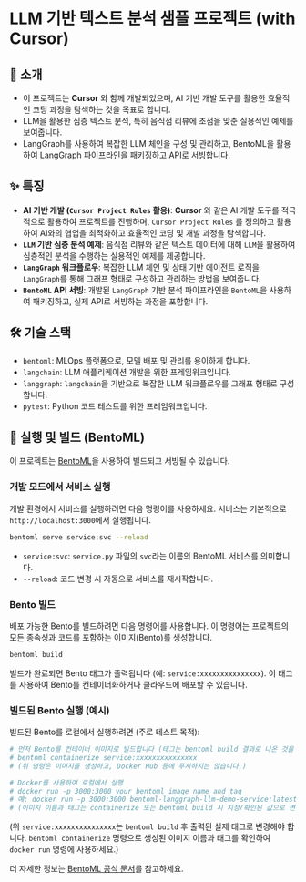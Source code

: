 # LLM 기반 텍스트 분석 샘플 프로젝트 (with Cursor)

## 🌟 소개

- 이 프로젝트는 **Cursor** 와 함께 개발되었으며, AI 기반 개발 도구를 활용한 효율적인 코딩 과정을 탐색하는 것을 목표로 합니다.
- LLM을 활용한 심층 텍스트 분석, 특히 음식점 리뷰에 초점을 맞춘 실용적인 예제를 보여줍니다. 
- LangGraph를 사용하여 복잡한 LLM 체인을 구성 및 관리하고, BentoML을 활용하여 LangGraph 파이프라인을 패키징하고 API로 서빙합니다.


## ✨ 특징

*   **AI 기반 개발 (`Cursor Project Rules` 활용)**: **Cursor** 와 같은 AI 개발 도구를 적극적으로 활용하여 프로젝트를 진행하며, `Cursor Project Rules` 를 정의하고 활용하여 AI와의 협업을 최적화하고 효율적인 코딩 및 개발 과정을 탐색합니다.
*   **`LLM` 기반 심층 분석 예제**: 음식점 리뷰와 같은 텍스트 데이터에 대해 `LLM`을 활용하여 심층적인 분석을 수행하는 실용적인 예제를 제공합니다.
*   **`LangGraph` 워크플로우**: 복잡한 LLM 체인 및 상태 기반 에이전트 로직을 `LangGraph`를 통해 그래프 형태로 구성하고 관리하는 방법을 보여줍니다.
*   **`BentoML` API 서빙**: 개발된 `LangGraph` 기반 분석 파이프라인을 `BentoML`을 사용하여 패키징하고, 실제 API로 서빙하는 과정을 포함합니다.

## 🛠️ 기술 스택

*   `bentoml`: MLOps 플랫폼으로, 모델 배포 및 관리를 용이하게 합니다.
*   `langchain`: LLM 애플리케이션 개발을 위한 프레임워크입니다.
*   `langgraph`: `langchain`을 기반으로 복잡한 LLM 워크플로우를 그래프 형태로 구성합니다.
*   `pytest`: Python 코드 테스트를 위한 프레임워크입니다.

## 🚀 실행 및 빌드 (BentoML)

이 프로젝트는 [BentoML](https://www.bentoml.com/)을 사용하여 빌드되고 서빙될 수 있습니다.

### 개발 모드에서 서비스 실행

개발 환경에서 서비스를 실행하려면 다음 명령어를 사용하세요. 서비스는 기본적으로 `http://localhost:3000`에서 실행됩니다.

```bash
bentoml serve service:svc --reload
```

*   `service:svc`: `service.py` 파일의 `svc`라는 이름의 BentoML 서비스를 의미합니다.
*   `--reload`: 코드 변경 시 자동으로 서비스를 재시작합니다.

### Bento 빌드

배포 가능한 Bento를 빌드하려면 다음 명령어를 사용합니다. 이 명령어는 프로젝트의 모든 종속성과 코드를 포함하는 이미지(Bento)를 생성합니다.

```bash
bentoml build
```

빌드가 완료되면 Bento 태그가 출력됩니다 (예: `service:xxxxxxxxxxxxxxx`). 이 태그를 사용하여 Bento를 컨테이너화하거나 클라우드에 배포할 수 있습니다.

### 빌드된 Bento 실행 (예시)

빌드된 Bento를 로컬에서 실행하려면 (주로 테스트 목적):

```bash
# 먼저 Bento를 컨테이너 이미지로 빌드합니다 (태그는 bentoml build 결과로 나온 것을 사용).
# bentoml containerize service:xxxxxxxxxxxxxxx 
# (위 명령은 이미지를 생성하고, Docker Hub 등에 푸시하지는 않습니다.)

# Docker를 사용하여 로컬에서 실행
# docker run -p 3000:3000 your_bentoml_image_name_and_tag
# 예: docker run -p 3000:3000 bentoml-langgraph-llm-demo-service:latest 
# (이미지 이름과 태그는 containerize 또는 bentoml build 시 지정/확인된 값으로 변경)
```
(위 `service:xxxxxxxxxxxxxxx`는 `bentoml build` 후 출력된 실제 태그로 변경해야 합니다. `bentoml containerize` 명령으로 생성된 이미지 이름과 태그를 확인하여 `docker run` 명령에 사용하세요.)

더 자세한 정보는 [BentoML 공식 문서](https://docs.bentoml.com/en/latest/index.html)를 참고하세요.
